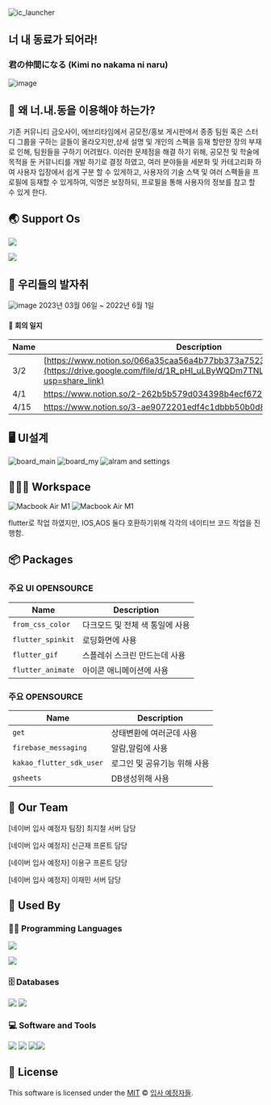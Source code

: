 
![ic_launcher](https://github.com/jife98/ReadyForWhat/assets/114370871/0ac417a6-f92b-4d9b-854a-09483ce1f6f4)

##  너 내 동료가 되어라!
### 君の仲間になる (Kimi no nakama ni naru)

![image](https://github.com/jife98/ReadyForWhat/assets/114370871/639e3171-b095-4c48-9d7d-6f16642169ca)

## 🤖 왜 너.내.동을 이용해야 하는가?
기존 커뮤니티 금오사이, 에브리타임에서 공모전/홍보 게시판에서 종종 팀원 혹은 스터디 그룹을 구하는 글들이 올라오지만,상세 설명 및 개인의 스펙을 등재 할만한 장의 부재로 인해, 팀원들을 구하기 어려웠다. 이러한 문제점을 해결 하기 위해, 공모전 및 학술에 목적을 둔 커뮤니티를 개발 하기로 결정 하였고, 여러 분야들을 세분화 및 카테고리화 하여 사용자 입장에서 쉽게 구분 할 수 있게하고, 사용자의 기술 스택 및 여러 스펙들을 프로필에 등재할 수 있게하여, 익명은 보장하되, 프로필을 통해 사용자의 정보를 참고 할 수 있게 한다.



## 🌏  Support Os 
<p>  <img src="https://img.shields.io/badge/Ios-1F1F1F?style=flat-square&logo=&logoColor=white"/>  </p>

<img src="https://img.shields.io/badge/Android-03EF62?style=flat-square&logo=Android&logoColor=white">






## 🐾  우리들의 발자취

![image](https://user-images.githubusercontent.com/114370871/206493394-ada1644d-4667-4c93-b29f-57c912d02069.png)
2023년 03월 06일 ~ 2022년 6월 1일
#### 💬 회의 일지
| Name | Description |
| --- | --- |
| 3/2  | [https://www.notion.so/066a35caa56a4b77bb373a75236b57e5?pvs=4](https://drive.google.com/file/d/1R_pHI_uLByWQDm7TNLmBx3bMZl9fksrh/view?usp=share_link)|
| 4/1  | https://www.notion.so/2-262b5b579d034398b4ecf6726457eea6?pvs=4|
| 4/15  | https://www.notion.so/3-ae9072201edf4c1dbbb50b0d8f7e99df?pvs=4|



## 🖥 UI설계
![board_main](https://user-images.githubusercontent.com/60930743/232194901-d6642848-8d74-47e3-a073-132d73797448.png)
![board_my](https://user-images.githubusercontent.com/60930743/232194905-2f04bec1-3f9f-4f5a-814e-4270a16fb8e6.png)
![alram and settings](https://user-images.githubusercontent.com/60930743/232194920-ed670d20-61c2-4536-b5ee-8448408f2b43.png)



## 👨🏽‍💻 Workspace
<img alt="Macbook Air M1" src="https://img.shields.io/badge/Apple-MacBook_PRO_-999999?style=for-the-badge&logo=apple&logoColor=white"> <img alt="Macbook Air M1" src="https://img.shields.io/badge/Windows-111111?style=for-the-badge&logo=Windows&logoColor=0078D6">

flutter로 작업 하였지만, IOS,AOS 둘다 호환하기위해 각각의 네이티브 코드 작업을 진행함.




## 📦 Packages


### 주요 UI OPENSOURCE

| Name | Description |
| --- | --- |
| `from_css_color` |  다크모드 및 전체 색 통일에 사용 |
| `flutter_spinkit` |  로딩화면에 사용 |
| `flutter_gif` |  스플레쉬 스크린 만드는데 사용 |
| `flutter_animate` |  아이콘 애니메이션에 사용 |
### 주요 OPENSOURCE

| Name | Description |
| --- | --- |
| `get` |  상태변환에 여러군데 사용 |
| `firebase_messaging` |  알람,알림에 사용 |
| `kakao_flutter_sdk_user` |  로그인 및 공유기능 위해 사용 |
| `gsheets` |  DB생성위해 사용 |

## 🍞 Our Team

[네이버 입사 예정자 팀장] 최지철 서버 담당

[네이버 입사 예정자] 신근재 프론트 담당

[네이버 입사 예정자] 이용구 프론트 담당

[네이버 입사 예정자] 이재민 서버 담당


## 🚀 Used By

### 👨‍💻 Programming Languages
<p>  <img src="https://img.shields.io/badge/Swift-F05138?style=flat-square&logo=Swift&logoColor=white"/>  </p>
<p>  <img src="https://img.shields.io/badge/Dart-0175C2?style=flat-square&logo=Dart&logoColor=white"/>  </p>


### 🗄️ Databases

<img src="https://img.shields.io/badge/Google Sheets-68BC71?style=for-the-badge&logo=Google Sheets&logoColor=34A853"> <img src="https://img.shields.io/badge/Firebase-FF6550?style=for-the-badge&logo=Firebase&logoColor=FFCA28">

### 💻 Software and Tools

<img src="https://img.shields.io/badge/Adobe Photoshop-0B2C4A?style=for-the-badge&logo=Adobe Photoshop&logoColor=31A8FF"> <img src="https://img.shields.io/badge/Adobe Illustrator-C70D2C?style=for-the-badge&logo=Adobe Illustrator&logoColor=FF9A00"> <img src="https://img.shields.io/badge/Android Studio-blac?style=for-the-badge&logo=Android Studio&logoColor=white"><img src="https://img.shields.io/badge/Flutter-02569B?style=for-the-badge&logo=Flutter&logoColor=white">

## 📜 License

This software is licensed under the [MIT](https://github.com/nhn/tui.editor/blob/master/LICENSE) © [입사 예정자들](https://github.com/KakaoTakdae).
